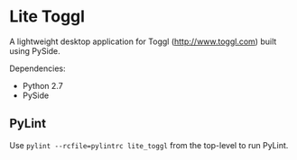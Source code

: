 Lite Toggl
==========

A lightweight desktop application for Toggl (http://www.toggl.com) built using
PySide.

Dependencies:
* Python 2.7
* PySide

PyLint
------

Use `pylint --rcfile=pylintrc lite_toggl` from the top-level to run PyLint.
